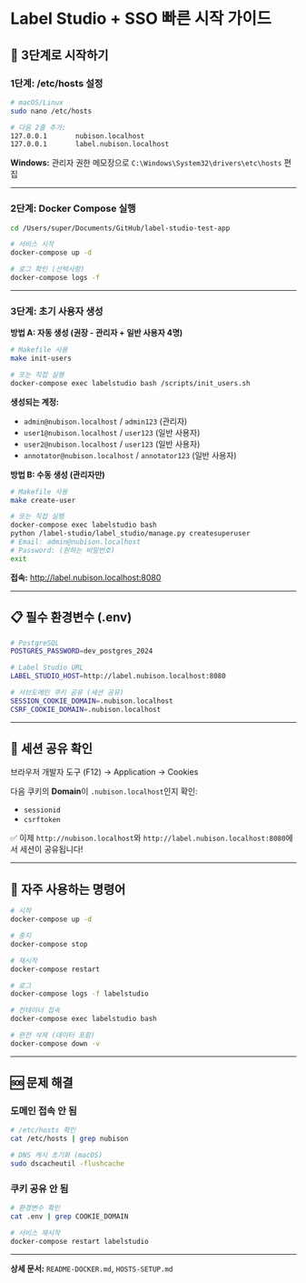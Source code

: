 # Label Studio + SSO 빠른 시작 가이드

## 🚀 3단계로 시작하기

### 1단계: /etc/hosts 설정

```bash
# macOS/Linux
sudo nano /etc/hosts

# 다음 2줄 추가:
127.0.0.1       nubison.localhost
127.0.0.1       label.nubison.localhost
```

**Windows:** 관리자 권한 메모장으로 `C:\Windows\System32\drivers\etc\hosts` 편집

---

### 2단계: Docker Compose 실행

```bash
cd /Users/super/Documents/GitHub/label-studio-test-app

# 서비스 시작
docker-compose up -d

# 로그 확인 (선택사항)
docker-compose logs -f
```

---

### 3단계: 초기 사용자 생성

**방법 A: 자동 생성 (권장 - 관리자 + 일반 사용자 4명)**

```bash
# Makefile 사용
make init-users

# 또는 직접 실행
docker-compose exec labelstudio bash /scripts/init_users.sh
```

**생성되는 계정:**
- `admin@nubison.localhost` / `admin123` (관리자)
- `user1@nubison.localhost` / `user123` (일반 사용자)
- `user2@nubison.localhost` / `user123` (일반 사용자)
- `annotator@nubison.localhost` / `annotator123` (일반 사용자)

**방법 B: 수동 생성 (관리자만)**

```bash
# Makefile 사용
make create-user

# 또는 직접 실행
docker-compose exec labelstudio bash
python /label-studio/label_studio/manage.py createsuperuser
# Email: admin@nubison.localhost
# Password: (원하는 비밀번호)
exit
```

**접속:** http://label.nubison.localhost:8080

---

## 📋 필수 환경변수 (.env)

```bash
# PostgreSQL
POSTGRES_PASSWORD=dev_postgres_2024

# Label Studio URL
LABEL_STUDIO_HOST=http://label.nubison.localhost:8080

# 서브도메인 쿠키 공유 (세션 공유)
SESSION_COOKIE_DOMAIN=.nubison.localhost
CSRF_COOKIE_DOMAIN=.nubison.localhost
```

---

## 🍪 세션 공유 확인

브라우저 개발자 도구 (F12) → Application → Cookies

다음 쿠키의 **Domain**이 `.nubison.localhost`인지 확인:
- `sessionid`
- `csrftoken`

✅ 이제 `http://nubison.localhost`와 `http://label.nubison.localhost:8080`에서 세션이 공유됩니다!

---

## 🔧 자주 사용하는 명령어

```bash
# 시작
docker-compose up -d

# 중지
docker-compose stop

# 재시작
docker-compose restart

# 로그
docker-compose logs -f labelstudio

# 컨테이너 접속
docker-compose exec labelstudio bash

# 완전 삭제 (데이터 포함)
docker-compose down -v
```

---

## 🆘 문제 해결

### 도메인 접속 안 됨
```bash
# /etc/hosts 확인
cat /etc/hosts | grep nubison

# DNS 캐시 초기화 (macOS)
sudo dscacheutil -flushcache
```

### 쿠키 공유 안 됨
```bash
# 환경변수 확인
cat .env | grep COOKIE_DOMAIN

# 서비스 재시작
docker-compose restart labelstudio
```

---

**상세 문서:** `README-DOCKER.md`, `HOSTS-SETUP.md`

